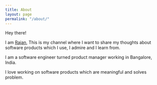 ```yaml
---
title: About
layout: page
permalink: "/about/"
---
```


Hey there!

I am [Rajan](https://www.linkedin.com/in/rajan-santhanam-26864854), This is my channel where I want to share my thoughts about software products which I use, I admire and I learn from.

I am a software engineer turned product manager working in Bangalore, India.

I love working on software products which are meaningful and solves problem.
